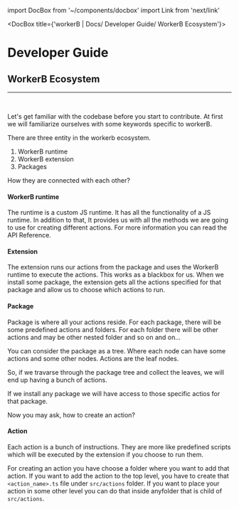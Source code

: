 import DocBox from '~/components/docbox'
import Link from 'next/link'

<DocBox title={'workerB | Docs/ Developer Guide/ WorkerB Ecosystem'}>

# **Developer Guide**
## **WorkerB Ecosystem**
<hr/>
<br/>

Let's get familiar with the codebase before you start to contribute. At first we will familiarize ourselves with some keywords specific to workerB.

There are three entity in the workerb ecosystem. 

1. WorkerB runtime
2. WorkerB extension
3. Packages

How they are connected with each other?

#### WorkerB runtime
The runtime is a custom JS runtime. It has all the functionality of a JS runtime. In addition to that, It provides us with all the methods we are going to use for creating different actions. For more information you can read the <Link href="/apiref">API Reference</Link>.

#### Extension
The extension runs our actions from the package and uses the WorkerB runtime to execute the actions. This works as a blackbox for us. When we install some package, the extension gets all the actions specified for that package and allow us to choose which actions to run.

#### Package
Package is where all your actions reside. For each package, there will be some predefined actions and folders. For each folder there will be other actions and may be other nested folder and so on and on...

You can consider the package as a tree. Where each node can have some actions and some other nodes. Actions are the leaf nodes.

So, if we travarse through the package tree and collect the leaves, we will end up having a bunch of actions.

If we install any package we will have access to those specific actios for that package.

Now you may ask, how to create an action?

#### Action
Each action is a bunch of instructions. They are more like predefined scripts which will be executed by the extension if you choose to run them.

For creating an action you have choose a folder where you want to add that action. If you want to add the action to the top level, you have to create that `<action_name>.ts` file under `src/actions` folder.
If you want to place your action in some other level you can do that inside anyfolder that is child of `src/actions`. 


</DocBox>